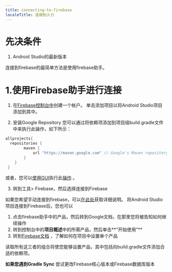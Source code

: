 ```yaml
---
title: connecting-to-firebase
localeTitle: 连接到火力
---
```

# 先决条件

1.  Android Studio的最新版本

连接到firebase的最简单方法是使用firebase助手。

# 1.使用Firebase助手进行连接

1.  在[Firebase控制台中](https://console.firebase.google.com)创建一个帐户。 单击添加项目以将Android Studio项目添加到其中。
    
2.  安装Google Repository 您可以通过将依赖项添加到项目级build.gradle文件中来执行此操作，如下所示：
    

```java
allprojects{ 
  repositories { 
        maven { 
            url "https://maven.google.com" // Google's Maven repository 
        } 
    } 
 } 
```

或者，您可以[使用GUI](https://developer.android.com/studio/write/firebase)执行此[操作](https://developer.android.com/studio/write/firebase) 。

3.  转到工具> Firebase，然后选择连接到Firebase

如果您希望手动连接到firebase，可以[在此处](https://firebase.google.com/docs/android/setup)获取详细说明。 将Android Studio项目连接到Firebase后，您也可以

1.  点击firebase助手中的产品，然后转到Google文档，在那里您将被告知如何继续操作
2.  转到控制台中的**项目概述**中的所需产品，然后单击**“开始使用”**
3.  转到[Firebase文档](https://www.firebase.com/docs/android/quickstart.html) ，了解如何在项目中设置单个产品

读取所有这三者的组合将使您能够设置产品，其中包括向build.gradle文件添加合适的依赖项。

**如果您遇到Gradle Sync** 尝试更改Firebase核心版本或Firebase数据库版本